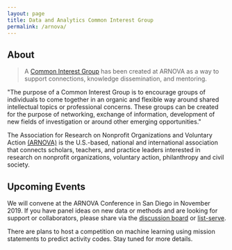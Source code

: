 ```yaml
---
layout: page
title: Data and Analytics Common Interest Group
permalink: /arnova/
---
```


## About

> A [Common Interest Group](https://www.arnova.org/page/CIG) has been created at ARNOVA as a way to support connections, knowledge dissemination, and mentoring. 

"The purpose of a Common Interest Group is to encourage groups of individuals to come together in an organic and flexible way around shared intellectual topics or professional concerns. These groups can be created for the purpose of networking, exchange of information, development of new fields of investigation or around other emerging opportunities."

The Association for Research on Nonprofit Organizations and Voluntary Action [(ARNOVA)](https://www.arnova.org/page/About) is the U.S.-based, national and international association that connects scholars, teachers, and practice leaders interested in research on nonprofit organizations, voluntary action, philanthropy and civil society. 




## Upcoming Events

We will convene at the ARNOVA Conference in San Diego in November 2019. If you have panel ideas on new data or methods and are looking for support or collaborators, please share via the [discussion board](https://github.com/Nonprofit-Open-Data-Collective/nonprofit-open-data-collective.github.io/labels/conferences) or [list-serve](https://groups.google.com/forum/#!forum/arnovadatacig).

There are plans to host a competition on machine learning using mission statements to predict activity codes. Stay tuned for more details.

